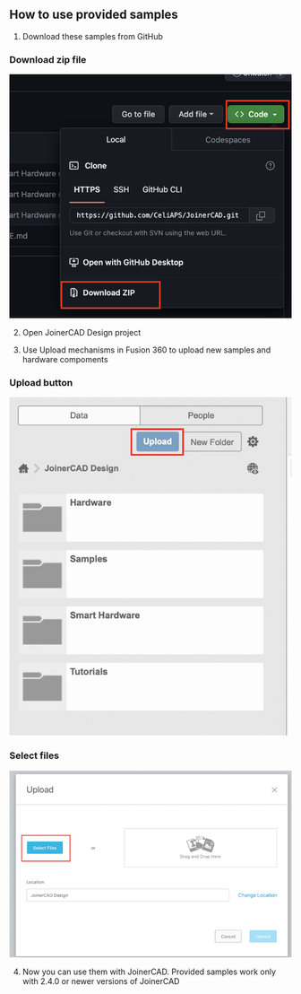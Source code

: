 

## How to use provided samples

1. Download these samples from GitHub
### Download zip file
![image](https://github.com/CeliAPS/JoinerCAD/blob/main/Resources/Images/Download_zip.png)

2. Open JoinerCAD Design project

3. Use Upload mechanisms in Fusion 360 to upload new samples and hardware compoments

### Upload button
![image](https://github.com/CeliAPS/JoinerCAD/blob/main/Resources/Images/Upload_button.png)
### Select files
![image](https://github.com/CeliAPS/JoinerCAD/blob/main/Resources/Images/Select_files.png)

4. Now you can use them with JoinerCAD. Provided samples work only with 2.4.0 or newer versions of JoinerCAD


